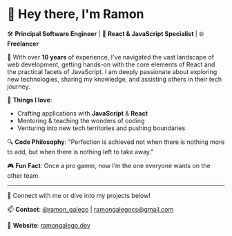 # 👋 Hey there, I'm Ramon

🛠 **Principal Software Engineer** | 🧪 **React & JavaScript Specialist** | 🌐 **Freelancer**


🌱 With over **10 years** of experience, I've navigated the vast landscape of web development, getting hands-on with the core elements of React and the practical facets of JavaScript. I am deeply passionate about exploring new technologies, sharing my knowledge, and assisting others in their tech journey.

🚀 **Things I love**: 
- Crafting applications with **JavaScript** & **React**
- Mentoring & teaching the wonders of coding
- Venturing into new tech territories and pushing boundaries

🔍 **Code Philosophy**: "Perfection is achieved not when there is nothing more to add, but when there is nothing left to take away."

🎮 **Fun Fact**: Once a pro gamer, now I’m the one everyone wants on the other team.

---

🔗 Connect with me or dive into my projects below!

📫 **Contact**: [@ramon_galego](https://twitter.com/ramon_galego) | ramongalegocs@gmail.com

💼 **Website**: [ramongalego.dev](https://www.ramongalego.dev)
